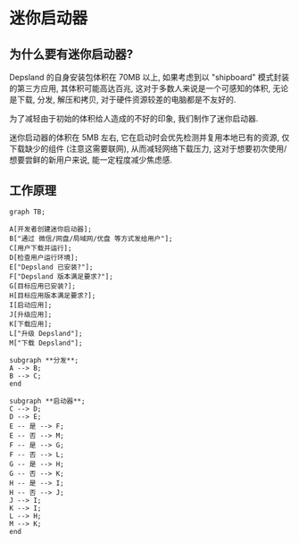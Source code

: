 # 迷你启动器

## 为什么要有迷你启动器?

Depsland 的自身安装包体积在 70MB 以上, 如果考虑到以 "shipboard" 模式封装的第三方应用, 其体积可能高达百兆, 这对于多数人来说是一个可感知的体积, 无论是下载, 分发, 解压和拷贝, 对于硬件资源较差的电脑都是不友好的.

为了减轻由于初始的体积给人造成的不好的印象, 我们制作了迷你启动器.

迷你启动器的体积在 5MB 左右, 它在启动时会优先检测并复用本地已有的资源, 仅下载缺少的组件 (注意这需要联网), 从而减轻网络下载压力, 这对于想要初次使用/想要尝鲜的新用户来说, 能一定程度减少焦虑感.

## 工作原理

```mermaid
graph TB;

A[开发者创建迷你启动器];
B["通过 微信/网盘/局域网/优盘 等方式发给用户"];
C[用户下载并运行];
D[检查用户运行环境];
E["Depsland 已安装?"];
F["Depsland 版本满足要求?"];
G[目标应用已安装?];
H[目标应用版本满足要求?];
I[启动应用];
J[升级应用];
K[下载应用];
L["升级 Depsland"];
M["下载 Depsland"];

subgraph **分发**;
A --> B;
B --> C;
end

subgraph **启动器**;
C --> D;
D --> E;
E -- 是 --> F;
E -- 否 --> M;
F -- 是 --> G;
F -- 否 --> L;
G -- 是 --> H;
G -- 否 --> K;
H -- 是 --> I;
H -- 否 --> J;
J --> I;
K --> I;
L --> H;
M --> K;
end
```

